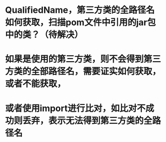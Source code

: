 # QualifiedName，第三方类的全路径名如何获取，扫描pom文件中引用的jar包中的类？（待解决）
# 如果是使用的第三方类，则不会得到第三方类的全部路径名，需要证实如何获取，或者不能获取，
# 或者使用import进行比对，如比对不成功则丢弃，表示无法得到第三方类的全路径名